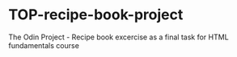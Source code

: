 # TOP-recipe-book-project
The Odin Project - Recipe book excercise as a final task for HTML fundamentals course
